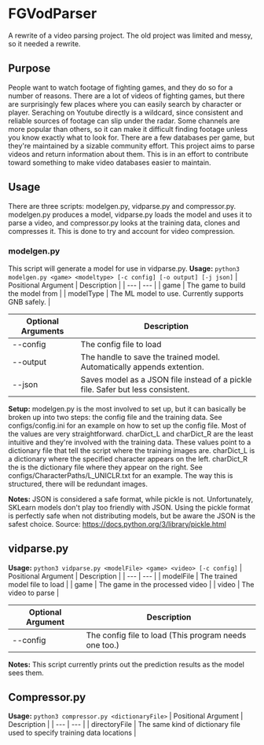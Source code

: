 # FGVodParser
A rewrite of a video parsing project. The old project was limited and messy, so it needed a rewrite.

## Purpose
People want to watch footage of fighting games, and they do so for a number of reasons. There are a lot of videos of fighting games, but there are surprisingly few places where you can easily search by character or player. Seraching on Youtube directly is a wildcard, since consistent and reliable sources of footage can slip under the radar. Some channels are more popular than others, so it can make it difficult finding footage unless you know exactly what to look for. There are a few databases per game, but they're maintained by a sizable community effort.
This project aims to parse videos and return information about them. This is in an effort to contribute toward something to make video databases easier to maintain.

## Usage
There are three scripts: modelgen.py, vidparse.py and compressor.py. modelgen.py produces a model, vidparse.py loads the model and uses it to parse a video, and compressor.py looks at the training data, clones and compresses it. This is done to try and account for video compression.

### modelgen.py
This script will generate a model for use in vidparse.py.
**Usage:**
`python3 modelgen.py <game> <modeltype> [-c config] [-o output] [-j json]`
| Positional Argument | Description |
| --- | --- |
| game | The game to build the model from |
| modelType | The ML model to use. Currently supports GNB safely. |

| Optional Arguments | Description |
| --- | --- |
| --config | The config file to load |
| --output | The handle to save the trained model. Automatically appends extention. |
| --json | Saves model as a JSON file instead of a pickle file. Safer but less consistent. |

**Setup:**
modelgen.py is the most involved to set up, but it can basically be broken up into two steps: the config file and the training data.
See configs/config.ini for an example on how to set up the config file. Most of the values are very straightforward.
charDict_L and charDict_R are the least intuitive and they're involved with the training data. These values point to a dictionary file that tell the script where the training images are. charDict_L is a dictionary where the specified character appears on the left. charDict_R the is the dictionary file where they appear on the right.
See configs/CharacterPaths/L_UNICLR.txt for an example. The way this is structured, there will be redundant images.

**Notes:**
JSON is considered a safe format, while pickle is not. Unfortunately, SKLearn models don't play too friendly with JSON. Using the pickle format is perfectly safe when not distributing models, but be aware the JSON is the safest choice. Source: https://docs.python.org/3/library/pickle.html


## vidparse.py
**Usage:**
`python3 vidparse.py <modelFile> <game> <video> [-c config]`
| Positional Argument | Description |
| --- | --- |
| modelFile | The trained model file to load |
| game | The game in the processed video |
| video | The video to parse |

| Optional Argument | Description |
| --- | --- |
| --config | The config file to load (This program needs one too.) |

**Notes:**
This script currently prints out the prediction results as the model sees them.

## Compressor.py
**Usage:**
`python3 compressor.py <dictionaryFile>`
| Positional Argument | Description |
| --- | --- |
| directoryFile | The same kind of dictionary file used to specify training data locations |
